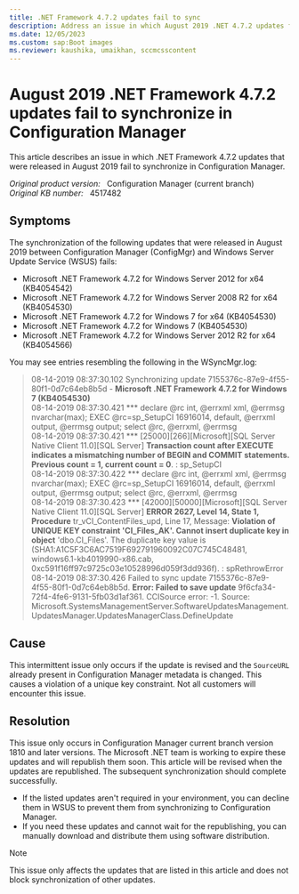 ```yaml
---
title: .NET Framework 4.7.2 updates fail to sync
description: Address an issue in which August 2019 .NET 4.7.2 updates fail to synchronize in Configuration Manager.
ms.date: 12/05/2023
ms.custom: sap:Boot images
ms.reviewer: kaushika, umaikhan, sccmcsscontent
---
```

# August 2019 .NET Framework 4.7.2 updates fail to synchronize in Configuration Manager

This article describes an issue in which .NET Framework 4.7.2 updates that were released in August 2019 fail to synchronize in Configuration Manager.

_Original product version:_ &nbsp; Configuration Manager (current branch)  
_Original KB number:_ &nbsp; 4517482

## Symptoms

The synchronization of the following updates that were released in August 2019 between Configuration Manager (ConfigMgr) and Windows Server Update Service (WSUS) fails:

- Microsoft .NET Framework 4.7.2 for Windows Server 2012 for x64 (KB4054542)
- Microsoft .NET Framework 4.7.2 for Windows Server 2008 R2 for x64 (KB4054530)
- Microsoft .NET Framework 4.7.2 for Windows 7 for x64 (KB4054530)
- Microsoft .NET Framework 4.7.2 for Windows 7 (KB4054530)
- Microsoft .NET Framework 4.7.2 for Windows Server 2012 R2 for x64 (KB4054566)

You may see entries resembling the following in the WSyncMgr.log:

> 08-14-2019 08:37:30.102 Synchronizing update 7155376c-87e9-4f55-80f1-0d7c64eb8b5d - **Microsoft .NET Framework 4.7.2 for Windows 7 (KB4054530)**  
> 08-14-2019 08:37:30.421 *** declare @rc int, @errxml xml, @errmsg nvarchar(max); EXEC @rc=sp_SetupCI 16916014, default, @errxml output, @errmsg output; select @rc, @errxml, @errmsg  
> 08-14-2019 08:37:30.421 \*** [25000][266][Microsoft][SQL Server Native Client 11.0][SQL Server] **Transaction count after EXECUTE indicates a mismatching number of BEGIN and COMMIT statements. Previous count = 1, current count = 0**. : sp_SetupCI  
> 08-14-2019 08:37:30.422 \*** declare @rc int, @errxml xml, @errmsg nvarchar(max); EXEC @rc=sp_SetupCI 16916014, default, @errxml output, @errmsg output; select @rc, @errxml, @errmsg  
> 08-14-2019 08:37:30.423 \*** [42000][50000][Microsoft][SQL Server Native Client 11.0][SQL Server] **ERROR 2627, Level 14, State 1, Procedure** tr_vCI_ContentFiles_upd, Line 17, Message: **Violation of UNIQUE KEY constraint 'CI_Files_AK'. Cannot insert duplicate key in object** 'dbo.CI_Files'. The duplicate key value is (SHA1:A1C5F3C6AC7519F692791960092C07C745C48481, windows6.1-kb4019990-x86.cab, 0xc591f16ff97c9725c03e10528996d059f3dd936f). : spRethrowError  
> 08-14-2019 08:37:30.426 Failed to sync update 7155376c-87e9-4f55-80f1-0d7c64eb8b5d. **Error: Failed to save update** 9f6cfa34-72f4-4fe6-9131-5fb03d1af361. CCISource error: -1. Source: Microsoft.SystemsManagementServer.SoftwareUpdatesManagement.UpdatesManager.UpdatesManagerClass.DefineUpdate

## Cause

This intermittent issue only occurs if the update is revised and the `SourceURL` already present in Configuration Manager metadata is changed. This causes a violation of a unique key constraint. Not all customers will encounter this issue.

## Resolution

This issue only occurs in Configuration Manager current branch version 1810 and later versions. The Microsoft .NET team is working to expire these updates and will republish them soon. This article will be revised when the updates are republished. The subsequent synchronization should complete successfully.

- If the listed updates aren't required in your environment, you can decline them in WSUS to prevent them from synchronizing to Configuration Manager.
- If you need these updates and cannot wait for the republishing, you can manually download and distribute them using software distribution.

> [!NOTE]
> This issue only affects the updates that are listed in this article and does not block synchronization of other updates.
